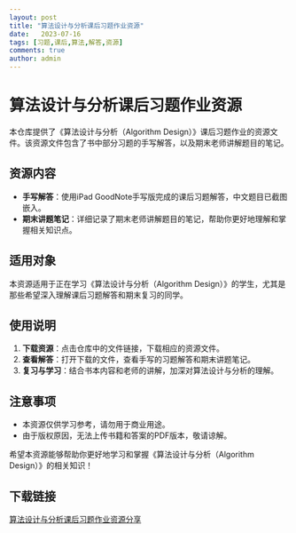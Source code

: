 ```yaml
---
layout: post
title: "算法设计与分析课后习题作业资源"
date:   2023-07-16
tags: [习题,课后,算法,解答,资源]
comments: true
author: admin
---
```

# 算法设计与分析课后习题作业资源

本仓库提供了《算法设计与分析（Algorithm Design）》课后习题作业的资源文件。该资源文件包含了书中部分习题的手写解答，以及期末老师讲解题目的笔记。

## 资源内容

- **手写解答**：使用iPad GoodNote手写版完成的课后习题解答，中文题目已截图嵌入。
- **期末讲题笔记**：详细记录了期末老师讲解题目的笔记，帮助你更好地理解和掌握相关知识点。

## 适用对象

本资源适用于正在学习《算法设计与分析（Algorithm Design）》的学生，尤其是那些希望深入理解课后习题解答和期末复习的同学。

## 使用说明

1. **下载资源**：点击仓库中的文件链接，下载相应的资源文件。
2. **查看解答**：打开下载的文件，查看手写的习题解答和期末讲题笔记。
3. **复习与学习**：结合书本内容和老师的讲解，加深对算法设计与分析的理解。

## 注意事项

- 本资源仅供学习参考，请勿用于商业用途。
- 由于版权原因，无法上传书籍和答案的PDF版本，敬请谅解。

希望本资源能够帮助你更好地学习和掌握《算法设计与分析（Algorithm Design）》的相关知识！

## 下载链接

[算法设计与分析课后习题作业资源分享](https://pan.quark.cn/s/e796bd28b2d4)